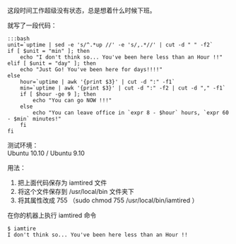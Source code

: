 这段时间工作超级没有状态，总是想着什么时候下班。

就写了一段代码：

    :::bash
    unit=`uptime | sed -e 's/^.*up //' -e 's/,.*//' | cut -d " " -f2`
    if [ $unit = "min" ]; then
        echo "I don't think so... You've been here less than an Hour !!"
    elif [ $unit = "day" ]; then
        echo "Just Go! You've been here for days!!!!"
    else
        hour=`uptime | awk '{print $3}' | cut -d ":" -f1`
        min=`uptime | awk '{print $3}' | cut -d ":" -f2 | cut -d "," -f1`
        if [ $hour -ge 9 ]; then
            echo "You can go NOW !!!"
        else
            echo "You can leave office in `expr 8 - $hour` hours, `expr 60 - $min` minutes!"
        fi
    fi

测试环境：  
Ubuntu 10.10 / Ubuntu 9.10

用法：  

1) 把上面代码保存为 iamtired 文件  
2) 将这个文件保存到 /usr/local/bin 文件夹下  
3) 将其属性改成 755 （sudo chmod 755 /usr/local/bin/iamtired ）  

在你的机器上执行 iamtired 命令  

    $ iamtire
    I don't think so... You've been here less than an Hour !!
